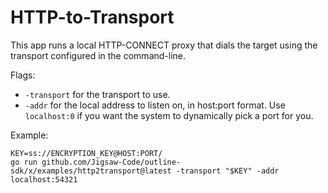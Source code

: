 # HTTP-to-Transport

This app runs a local HTTP-CONNECT proxy that dials the target using the transport configured in the command-line.

Flags:
- `-transport` for the transport to use.
- `-addr` for the local address to listen on, in host:port format. Use `localhost:0` if you want the system to dynamically pick a port for you.

Example:
```
KEY=ss://ENCRYPTION_KEY@HOST:PORT/
go run github.com/Jigsaw-Code/outline-sdk/x/examples/http2transport@latest -transport "$KEY" -addr localhost:54321
```
